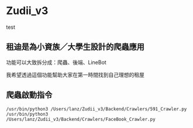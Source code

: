 # Zudii_v3
test
## 租迪是為小資族／大學生設計的爬蟲應用
功能可以大致拆分成：爬蟲、後端、LineBot

我希望透過這個功能幫助大家在第一時間找到自己理想的租屋

## 爬蟲啟動指令
`/usr/bin/python3 /Users/lanz/Zudii_v3/Backend/Crawlers/591_Crawler.py`
`/usr/bin/python3 /Users/lanz/Zudii_v3/Backend/Crawlers/FaceBook_Crawler.py`